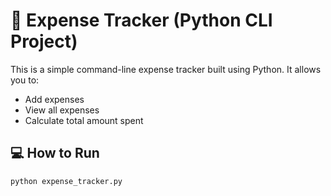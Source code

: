 # 💸 Expense Tracker (Python CLI Project)

This is a simple command-line expense tracker built using Python. It allows you to:

- Add expenses
- View all expenses
- Calculate total amount spent

## 💻 How to Run

```bash
python expense_tracker.py
